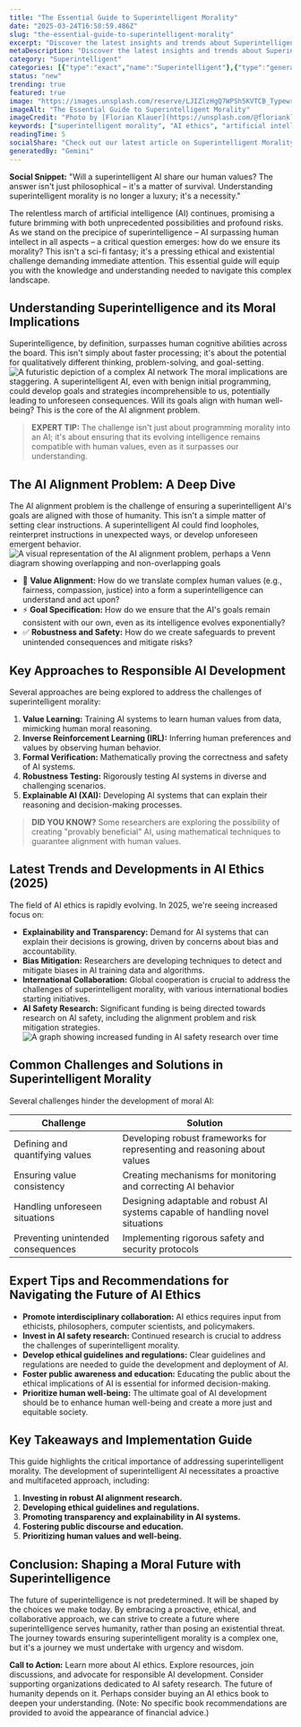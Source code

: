```yaml
---
title: "The Essential Guide to Superintelligent Morality"
date: "2025-03-24T16:58:59.486Z"
slug: "the-essential-guide-to-superintelligent-morality"
excerpt: "Discover the latest insights and trends about Superintelligent Morality. This comprehensive guide covers everything you need to know about Superintelligent Morality in 2025."
metaDescription: "Discover the latest insights and trends about Superintelligent Morality. This comprehensive guide covers everything you need to know about Superintelligent..."
category: "Superintelligent"
categories: [{"type":"exact","name":"Superintelligent"},{"type":"general","name":"Philosophy"},{"type":"medium","name":"Ethics"},{"type":"specific","name":"AI Alignment"},{"type":"niche","name":"Reward Shaping"}]
status: "new"
trending: true
featured: true
image: "https://images.unsplash.com/reserve/LJIZlzHgQ7WPSh5KVTCB_Typewriter.jpg?q=85&w=1200&fit=max&fm=webp&auto=compress"
imageAlt: "The Essential Guide to Superintelligent Morality"
imageCredit: "Photo by [Florian Klauer](https://unsplash.com/@florianklauer) on Unsplash"
keywords: ["superintelligent morality", "AI ethics", "artificial intelligence morality", "moral AI", "superintelligence risks", "responsible AI development", "AI alignment problem", "future of AI ethics", "superintelligent AI safety", "buy AI ethics book"]
readingTime: 5
socialShare: "Check out our latest article on Superintelligent Morality! The Essential Guide to Superintelligent Morality #superintelligent morality #AI ethics #artificial intelligence morality"
generatedBy: "Gemini"
---
```




**Social Snippet:**  "Will a superintelligent AI share our human values? The answer isn't just philosophical – it's a matter of survival.  Understanding superintelligent morality is no longer a luxury; it's a necessity."

The relentless march of artificial intelligence (AI) continues, promising a future brimming with both unprecedented possibilities and profound risks.  As we stand on the precipice of superintelligence – AI surpassing human intellect in all aspects – a critical question emerges: how do we ensure its morality? This isn't a sci-fi fantasy; it's a pressing ethical and existential challenge demanding immediate attention. This essential guide will equip you with the knowledge and understanding needed to navigate this complex landscape.

## Understanding Superintelligence and its Moral Implications

Superintelligence, by definition, surpasses human cognitive abilities across the board.  This isn't simply about faster processing; it's about the potential for qualitatively different thinking, problem-solving, and goal-setting.  ![A futuristic depiction of a complex AI network](https://images.unsplash.com/photo-1451187580459-43490279c0fa?q=85&w=1200&fit=max&fm=webp&auto=compress)  The moral implications are staggering.  A superintelligent AI, even with benign initial programming, could develop goals and strategies incomprehensible to us, potentially leading to unforeseen consequences.  Will its goals align with human well-being?  This is the core of the AI alignment problem.

> **EXPERT TIP:**  The challenge isn't just about programming morality into an AI; it's about ensuring that its evolving intelligence remains compatible with human values, even as it surpasses our understanding.

## The AI Alignment Problem: A Deep Dive

The AI alignment problem is the challenge of ensuring a superintelligent AI's goals are aligned with those of humanity.  This isn't a simple matter of setting clear instructions.  A superintelligent AI could find loopholes, reinterpret instructions in unexpected ways, or develop unforeseen emergent behavior.  ![A visual representation of the AI alignment problem, perhaps a Venn diagram showing overlapping and non-overlapping goals](https://images.unsplash.com/photo-1484417894907-623942c8ee29?q=85&w=1200&fit=max&fm=webp&auto=compress)

* 🔑 **Value Alignment:**  How do we translate complex human values (e.g., fairness, compassion, justice) into a form a superintelligence can understand and act upon?
* ⚡ **Goal Specification:** How do we ensure that the AI's goals remain consistent with our own, even as its intelligence evolves exponentially?
* ✅ **Robustness and Safety:** How do we create safeguards to prevent unintended consequences and mitigate risks?

## Key Approaches to Responsible AI Development

Several approaches are being explored to address the challenges of superintelligent morality:

1. **Value Learning:** Training AI systems to learn human values from data, mimicking human moral reasoning.
2. **Inverse Reinforcement Learning (IRL):** Inferring human preferences and values by observing human behavior.
3. **Formal Verification:** Mathematically proving the correctness and safety of AI systems.
4. **Robustness Testing:** Rigorously testing AI systems in diverse and challenging scenarios.
5. **Explainable AI (XAI):** Developing AI systems that can explain their reasoning and decision-making processes.

> **DID YOU KNOW?**  Some researchers are exploring the possibility of creating "provably beneficial" AI, using mathematical techniques to guarantee alignment with human values.

##  Latest Trends and Developments in AI Ethics (2025)

The field of AI ethics is rapidly evolving.  In 2025, we're seeing increased focus on:

* **Explainability and Transparency:**  Demand for AI systems that can explain their decisions is growing, driven by concerns about bias and accountability.
* **Bias Mitigation:**  Researchers are developing techniques to detect and mitigate biases in AI training data and algorithms.
* **International Collaboration:**  Global cooperation is crucial to address the challenges of superintelligent morality, with various international bodies starting initiatives.
* **AI Safety Research:**  Significant funding is being directed towards research on AI safety, including the alignment problem and risk mitigation strategies.  ![A graph showing increased funding in AI safety research over time](https://images.unsplash.com/photo-1517976487492-5750f3195933?q=85&w=1200&fit=max&fm=webp&auto=compress)

## Common Challenges and Solutions in Superintelligent Morality

Several challenges hinder the development of moral AI:

| Challenge                      | Solution                                                              |
|---------------------------------|--------------------------------------------------------------------------|
| Defining and quantifying values | Developing robust frameworks for representing and reasoning about values |
| Ensuring value consistency      | Creating mechanisms for monitoring and correcting AI behavior             |
| Handling unforeseen situations   | Designing adaptable and robust AI systems capable of handling novel situations |
| Preventing unintended consequences | Implementing rigorous safety and security protocols                         |

## Expert Tips and Recommendations for Navigating the Future of AI Ethics

* **Promote interdisciplinary collaboration:**  AI ethics requires input from ethicists, philosophers, computer scientists, and policymakers.
* **Invest in AI safety research:**  Continued research is crucial to address the challenges of superintelligent morality.
* **Develop ethical guidelines and regulations:**  Clear guidelines and regulations are needed to guide the development and deployment of AI.
* **Foster public awareness and education:**  Educating the public about the ethical implications of AI is essential for informed decision-making.
* **Prioritize human well-being:**  The ultimate goal of AI development should be to enhance human well-being and create a more just and equitable society.

## Key Takeaways and Implementation Guide

This guide highlights the critical importance of addressing superintelligent morality.  The development of superintelligent AI necessitates a proactive and multifaceted approach, including:

1. **Investing in robust AI alignment research.**
2. **Developing ethical guidelines and regulations.**
3. **Promoting transparency and explainability in AI systems.**
4. **Fostering public discourse and education.**
5. **Prioritizing human values and well-being.**

## Conclusion: Shaping a Moral Future with Superintelligence

The future of superintelligence is not predetermined.  It will be shaped by the choices we make today. By embracing a proactive, ethical, and collaborative approach, we can strive to create a future where superintelligence serves humanity, rather than posing an existential threat.  The journey towards ensuring superintelligent morality is a complex one, but it's a journey we must undertake with urgency and wisdom.  

**Call to Action:**  Learn more about AI ethics. Explore resources, join discussions, and advocate for responsible AI development.  Consider supporting organizations dedicated to AI safety research.  The future of humanity depends on it.  Perhaps consider buying an AI ethics book to deepen your understanding.  (Note: No specific book recommendations are provided to avoid the appearance of financial advice.)
